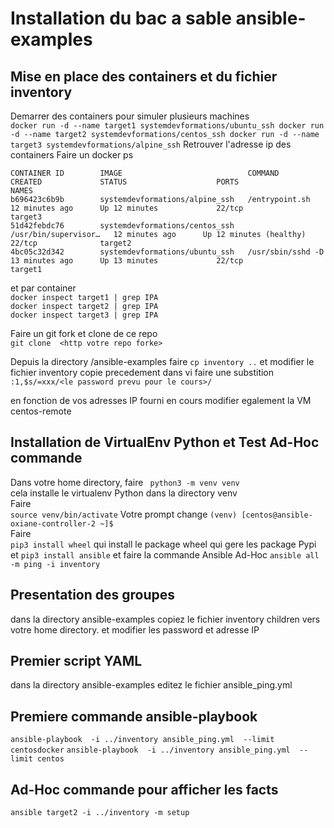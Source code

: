 # Installation du bac a sable ansible-examples

## Mise en place des containers et du fichier inventory
Demarrer des containers pour simuler plusieurs machines   
``docker run -d --name target1 systemdevformations/ubuntu_ssh
  docker run -d --name target2 systemdevformations/centos_ssh
  docker run -d --name target3 systemdevformations/alpine_ssh``
Retrouver l'adresse ip des containers
Faire un docker ps   

```
CONTAINER ID        IMAGE                            COMMAND                  CREATED             STATUS                    PORTS               NAMES
b696423c6b9b        systemdevformations/alpine_ssh   /entrypoint.sh         12 minutes ago      Up 12 minutes             22/tcp              target3  
51d42febdc76        systemdevformations/centos_ssh   /usr/bin/supervisor…   12 minutes ago      Up 12 minutes (healthy)   22/tcp              target2
4bc05c32d342        systemdevformations/ubuntu_ssh   /usr/sbin/sshd -D     13 minutes ago      Up 13 minutes             22/tcp              target1  
```  

 et par container    
 ```docker inspect target1 | grep IPA```  
 ```docker inspect target2 | grep IPA```  
 ```docker inspect target3 | grep IPA ```

Faire un git fork et clone de ce repo  
```git clone  <http votre repo forke>```

Depuis la directory /ansible-examples faire ``cp inventory ..``
et modifier le fichier inventory copie precedement
dans vi faire une substition
```:1,$s/=xxx/<le password prevu pour le cours>/```
 
en fonction de vos adresses IP fourni en cours 
modifier egalement la VM centos-remote
  
 
## Installation de VirtualEnv Python et Test Ad-Hoc commande

Dans votre home directory, faire
`` python3 -m venv venv``  
cela installe le virtualenv Python dans la directory venv  
Faire  
```source venv/bin/activate``` 
Votre prompt change 
```(venv) [centos@ansible-oxiane-controller-2 ~]$```  
Faire   
```pip3 install wheel```
qui install le package wheel qui gere les package Pypi    
et
```pip3 install ansible```
et faire la commande Ansible Ad-Hoc 
```ansible all -m ping -i inventory```

## Presentation des groupes
dans la directory ansible-examples copiez le fichier inventory children 
vers votre home directory. 
et modifier les password et adresse IP 

## Premier script YAML
dans la directory ansible-examples editez le fichier ansible_ping.yml

## Premiere commande ansible-playbook
 ```ansible-playbook  -i ../inventory ansible_ping.yml  --limit centosdocker```
 ```ansible-playbook  -i ../inventory ansible_ping.yml  --limit centos```

## Ad-Hoc commande pour afficher les facts 
```ansible target2 -i ../inventory -m setup```










